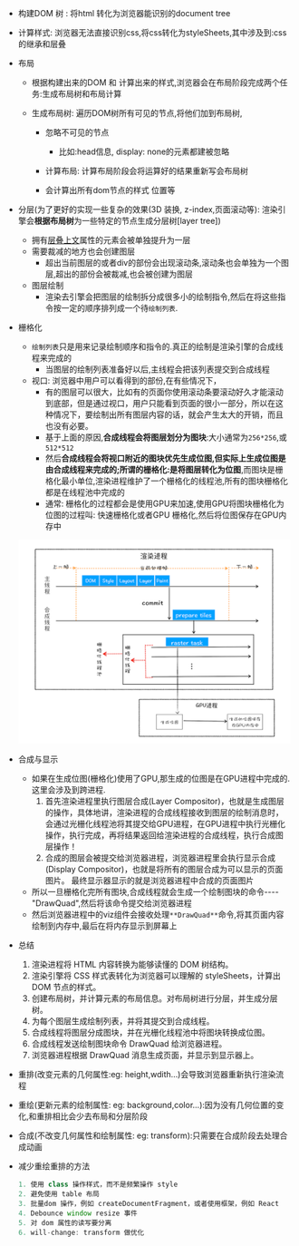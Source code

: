 - 构建DOM 树 : 将html 转化为浏览器能识别的document tree

- 计算样式: 浏览器无法直接识别css,将css转化为styleSheets,其中涉及到:css的继承和层叠

- 布局

  - 根据构建出来的DOM 和 计算出来的样式,浏览器会在布局阶段完成两个任务:生成布局树和布局计算

  - 生成布局树: 遍历DOM树所有可见的节点,将他们加到布局树,

    - 忽略不可见的节点
      - 比如:head信息, display: none的元素都建被忽略

    - 计算布局: 计算布局阶段会将运算好的结果重新写会布局树<span style="display:none;">.所以布局树即是输入内容 也是 输出内容,输入和输出内容没分开,不太合理,谷歌在重构(layoutNG)</span>
    - 会计算出所有dom节点的样式 位置等

- 分层(为了更好的实现一些复杂的效果(3D 装换, z-index,页面滚动等): 渲染引擎会**根据布局树**为一些特定的节点生成分层树[layer tree])

  - 拥有[层叠上文](https://developer.mozilla.org/zh-CN/docs/Web/Guide/CSS/Understanding_z_index/The_stacking_context)属性的元素会被单独提升为一层
  - 需要裁减的地方也会创建图层
    - 超出当前图层的或者div的部份会出现滚动条,滚动条也会单独为一个图层,超出的部份会被裁减,也会被创建为图层

  * 图层绘制
    * 渲染去引擎会把图层的绘制拆分成很多小的绘制指令,然后在将这些指令按一定的顺序排列成一个待`绘制列表`.

- 栅格化

  - `绘制列表`只是用来记录绘制顺序和指令的.真正的绘制是渲染引擎的合成线程来完成的
    - 当图层的绘制列表准备好以后,主线程会把该列表提交到合成线程
  - 视口: 浏览器中用户可以看得到的部份,在有些情况下，
    - 有的图层可以很大，比如有的页面你使用滚动条要滚动好久才能滚动到底部，但是通过视口，用户只能看到页面的很小一部分，所以在这种情况下，要绘制出所有图层内容的话，就会产生太大的开销，而且也没有必要。
    - 基于上面的原因,**合成线程会将图层划分为图块**:大小通常为`256*256`,或 `512*512`
    - 然后**合成线程会将视口附近的图块优先生成位图,但实际上生成位图是由合成线程来完成的;所谓的栅格化:是将图层转化为位图**,而图块是栅格化最小单位,渲染进程维护了一个栅格化的线程池,所有的图块栅格化都是在线程池中完成的
    - 通常: 栅格化的过程都会是使用GPU来加速,使用GPU将图块栅格化为位图的过程叫: 快速栅格化或者GPU 栅格化,然后将位图保存在GPU内存中

  ![img](./reaster.png)

- 合成与显示

  - 如果在生成位图(栅格化)使用了GPU,那生成的位图是在GPU进程中完成的.这里会涉及到跨进程.
    1. 首先渲染进程里执行图层合成(Layer Compositor)，也就是生成图层的操作，具体地讲，渲染进程的合成线程接收到图层的绘制消息时，会通过光栅化线程池将其提交给GPU进程，在GPU进程中执行光栅化操作，执行完成，再将结果返回给渲染进程的合成线程，执行合成图层操作！
    2. 合成的图层会被提交给浏览器进程，浏览器进程里会执行显示合成(Display Compositor)，也就是将所有的图层合成为可以显示的页面图片。 最终显示器显示的就是浏览器进程中合成的页面图片
  - 所以一旦栅格化完所有图块,合成线程就会生成一个绘制图块的命令---- "DrawQuad",然后将该命令提交给浏览器进程
  - 然后浏览器进程中的viz组件会接收处理`**DrawQuad**`命令,将其页面内容绘制到内存中,最后在将内存显示到屏幕上

- 总结

  1. 渲染进程将 HTML 内容转换为能够读懂的 DOM 树结构。
  2. 渲染引擎将 CSS 样式表转化为浏览器可以理解的 styleSheets，计算出 DOM 节点的样式。
  3. 创建布局树，并计算元素的布局信息。对布局树进行分层，并生成分层树。
  4. 为每个图层生成绘制列表，并将其提交到合成线程。
  5. 合成线程将图层分成图块，并在光栅化线程池中将图块转换成位图。
  6. 合成线程发送绘制图块命令 DrawQuad 给浏览器进程。
  7. 浏览器进程根据 DrawQuad 消息生成页面，并显示到显示器上。

- 重排(改变元素的几何属性:eg: height,wdith...)会导致浏览器重新执行渲染流程

- 重绘(更新元素的绘制属性: eg: background,color...):因为没有几何位置的变化,和重排相比会少去布局和分层阶段 

- 合成(不改变几何属性和绘制属性: eg: transform):只需要在合成阶段去处理合成动画

- 减少重绘重排的方法

  ```javascript
  1. 使用 class 操作样式，而不是频繁操作 style
  2. 避免使用 table 布局
  3. 批量dom 操作，例如 createDocumentFragment，或者使用框架，例如 React
  4. Debounce window resize 事件
  5. 对 dom 属性的读写要分离
  6. will-change: transform 做优化
  ```

  

  